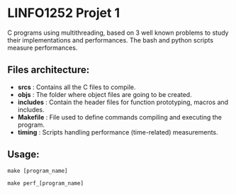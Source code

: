 # LINFO1252 Projet 1

C programs using multithreading, based on 3 well known problems to study their implementations and performances. The bash and python scripts measure performances.

## Files architecture:
- **srcs** : Contains all the C files to compile.
- **objs** : The folder where object files are going to be created.
- **includes** : Contain the header files for function prototyping, macros and includes.
- **Makefile** : File used to define commands compiling and executing the program.
- **timing** : Scripts handling performance (time-related) measurements.

## Usage:

```
make [program_name]
```

```
make perf_[program_name]
```

